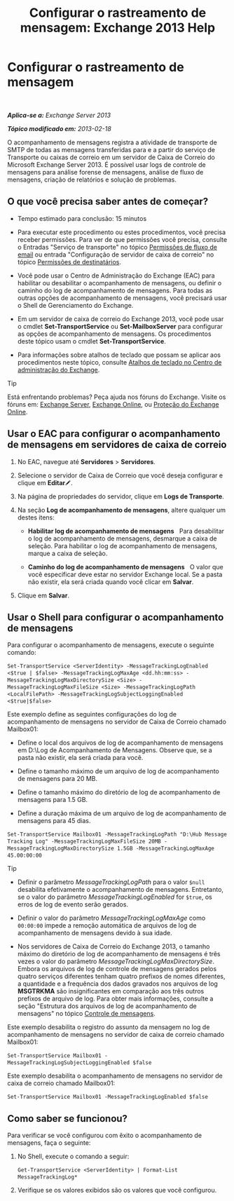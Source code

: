 ﻿---
title: 'Configurar o rastreamento de mensagem: Exchange 2013 Help'
TOCTitle: Configurar o rastreamento de mensagem
ms:assetid: 50eb5213-cf27-4179-b427-38d751ee4a70
ms:mtpsurl: https://technet.microsoft.com/pt-br/library/Aa997984(v=EXCHG.150)
ms:contentKeyID: 51407856
ms.date: 05/22/2018
mtps_version: v=EXCHG.150
ms.translationtype: MT
---

# Configurar o rastreamento de mensagem

 

_**Aplica-se a:** Exchange Server 2013_

_**Tópico modificado em:** 2013-02-18_

O acompanhamento de mensagens registra a atividade de transporte de SMTP de todas as mensagens transferidas para e a partir do serviço de Transporte ou caixas de correio em um servidor de Caixa de Correio do Microsoft Exchange Server 2013. É possível usar logs de controle de mensagens para análise forense de mensagens, análise de fluxo de mensagens, criação de relatórios e solução de problemas.

## O que você precisa saber antes de começar?

  - Tempo estimado para conclusão: 15 minutos

  - Para executar este procedimento ou estes procedimentos, você precisa receber permissões. Para ver de que permissões você precisa, consulte o Entradas "Serviço de transporte" no tópico [Permissões de fluxo de email](mail-flow-permissions-exchange-2013-help.md) ou entrada "Configuração de servidor de caixa de correio" no tópico [Permissões de destinatários](recipients-permissions-exchange-2013-help.md).

  - Você pode usar o Centro de Administração do Exchange (EAC) para habilitar ou desabilitar o acompanhamento de mensagens, ou definir o caminho do log de acompanhamento de mensagens. Para todas as outras opções de acompanhamento de mensagens, você precisará usar o Shell de Gerenciamento do Exchange.

  - Em um servidor de caixa de correio do Exchange 2013, você pode usar o cmdlet **Set-TransportService** ou **Set-MailboxServer** para configurar as opções de acompanhamento de mensagens. Os procedimentos deste tópico usam o cmdlet **Set-TransportService**.

  - Para informações sobre atalhos de teclado que possam se aplicar aos procedimentos neste tópico, consulte [Atalhos de teclado no Centro de administração do Exchange](keyboard-shortcuts-in-the-exchange-admin-center-exchange-online-protection-help.md).


> [!TIP]
> Está enfrentando problemas? Peça ajuda nos fóruns do Exchange. Visite os fóruns em: <A href="https://go.microsoft.com/fwlink/p/?linkid=60612">Exchange Server</A>, <A href="https://go.microsoft.com/fwlink/p/?linkid=267542">Exchange Online</A>, ou <A href="https://go.microsoft.com/fwlink/p/?linkid=285351">Proteção do Exchange Online</A>.



## Usar o EAC para configurar o acompanhamento de mensagens em servidores de caixa de correio

1.  No EAC, navegue até **Servidores** \> **Servidores**.

2.  Selecione o servidor de Caixa de Correio que você deseja configurar e clique em **Editar**![Ícone de edição](images/JJ218640.6f53ccb2-1f13-4c02-bea0-30690e6ea71d(EXCHG.150).gif "Ícone de edição").

3.  Na página de propriedades do servidor, clique em **Logs de Transporte**.

4.  Na seção **Log de acompanhamento de mensagens**, altere qualquer um destes itens:
    
      - **Habilitar log de acompanhamento de mensagens**   Para desabilitar o log de acompanhamento de mensagens, desmarque a caixa de seleção. Para habilitar o log de acompanhamento de mensagens, marque a caixa de seleção.
    
      - **Caminho do log de acompanhamento de mensagens**   O valor que você especificar deve estar no servidor Exchange local. Se a pasta não existir, ela será criada quando você clicar em **Salvar**.

5.  Clique em **Salvar**.

## Usar o Shell para configurar o acompanhamento de mensagens

Para configurar o acompanhamento de mensagens, execute o seguinte comando:

    Set-TransportService <ServerIdentity> -MessageTrackingLogEnabled <$true | $false> -MessageTrackingLogMaxAge <dd.hh:mm:ss> -MessageTrackingLogMaxDirectorySize <Size> -MessageTrackingLogMaxFileSize <Size> -MessageTrackingLogPath <LocalFilePath> -MessageTrackingLogSubjectLoggingEnabled <$true|$false>

Este exemplo define as seguintes configurações do log de acompanhamento de mensagens no servidor de Caixa de Correio chamado Mailbox01:

  -  Define o local dos arquivos de log de acompanhamento de mensagens em D:\\Log de Acompanhamento de Mensagens. Observe que, se a pasta não existir, ela será criada para você.

  -  Define o tamanho máximo de um arquivo de log de acompanhamento de mensagens para 20 MB.

  -  Define o tamanho máximo do diretório de log de acompanhamento de mensagens para 1.5 GB.

  -  Define a duração máxima de um arquivo de log de acompanhamento de mensagens para 45 dias.

<!-- end list -->

    Set-TransportService Mailbox01 -MessageTrackingLogPath "D:\Hub Message Tracking Log" -MessageTrackingLogMaxFileSize 20MB -MessageTrackingLogMaxDirectorySize 1.5GB -MessageTrackingLogMaxAge 45.00:00:00


> [!TIP]
> <UL>
> <LI>
> <P>Definir o parâmetro <EM>MessageTrackingLogPath</EM> para o valor <CODE>$null</CODE> desabilita efetivamente o acompanhamento de mensagens. Entretanto, se o valor do parâmetro <EM>MessageTrackingLogEnabled</EM> for <CODE>$true</CODE>, os erros de log de evento serão gerados.</P>
> <LI>
> <P>Definir o valor do parâmetro <EM>MessageTrackingLogMaxAge</EM> como <CODE>00:00:00</CODE> impede a remoção automática de arquivos de log de acompanhamento de mensagens devido à sua idade.</P>
> <LI>
> <P>Nos servidores de Caixa de Correio do Exchange 2013, o tamanho máximo do diretório de log de acompanhamento de mensagens é três vezes o valor do parâmetro <EM>MessageTrackingLogMaxDirectorySize</EM>. Embora os arquivos de log de ​​controle de mensagens gerados pelos quatro serviços diferentes tenham quatro prefixos de nomes diferentes, a quantidade e a frequência dos dados gravados nos arquivos de log <STRONG>MSGTRKMA</STRONG> são insignificantes em comparação aos três outros prefixos de arquivo de log. Para obter mais informações, consulte a seção "Estrutura dos arquivos de log de acompanhamento de mensagens" no tópico <A href="message-tracking-exchange-2013-help.md">Controle de mensagens</A>.</P></LI></UL>



Este exemplo desabilita o registro do assunto da mensagem no log de acompanhamento de mensagens no servidor de caixa de correio chamado Mailbox01:

    Set-TransportService Mailbox01 -MessageTrackingLogSubjectLoggingEnabled $false

Este exemplo desabilita o acompanhamento de mensagens no servidor de caixa de correio chamado Mailbox01:

    Set-TransportService Mailbox01 -MessageTrackingLogEnabled $false

## Como saber se funcionou?

Para verificar se você configurou com êxito o acompanhamento de mensagens, faça o seguinte:

1.  No Shell, execute o comando a seguir:
    
        Get-TransportService <ServerIdentity> | Format-List MessageTrackingLog*

2.  Verifique se os valores exibidos são os valores que você configurou.


